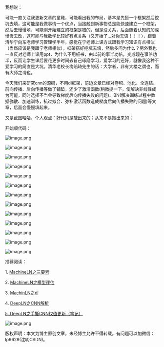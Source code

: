 
我想说：

可能一直关注我更新文章的童鞋，可能看出我的布局，基本是先搭一个框架然后挖坑去填，这可能是我做事情一个优点，当接触到新事物总是能快速建立一个框架，然后去慢慢填，可能刚开始建立的框架是错的，但是没关系，后面随着认知的加深慢慢去改，这可能与我数学比较好有点关系（又开始了...对你无语！！！），跟着清华宁向东老师学习管理学半年，感觉在宁老师上课方式跟我学习知识有点相似（当然应该是我跟宁老师相似），框架搭好挖坑去填，然后多问为什么？另外我也一直反对老师上课用ppt，为什么不用板书，由以前的事半功倍，变成现在事倍功半，反而让学生课后要花更多时间去自己琢磨学习，爱学习的还好，就像我这种不爱学习的简直是大坑。清华老校长梅贻琦先生的话：大学者，非有大楼之谓也，而有大师之谓也。

今天我们来研究cnn的源码，不用dl框架，前边文章已经对卷积、池化、全连结、前向传播、后向传播等做了铺垫，还少了激活函数(稍微提一下，使解决非线性成为可能，同时选择不当会导致梯度后向传播失败的问题)、BN(解决训练过程中数据弥散、加速训练，抗过拟合、弥补激活函数造成梯度后向传播失败的问题)等文章，后面会慢慢填起来。

又是截图哈哈，个人观点：好代码是敲出来的；从来不是搬出来的；

开始顺代码：

![image.png](http://upload-images.jianshu.io/upload_images/4618424-434dd0cc1b5ad36f.png?imageMogr2/auto-orient/strip%7CimageView2/2/w/1240)


![image.png](http://upload-images.jianshu.io/upload_images/4618424-7a0e3f6e1d2ffb76.png?imageMogr2/auto-orient/strip%7CimageView2/2/w/1240)

![image.png](http://upload-images.jianshu.io/upload_images/4618424-4a93f5645b5046e9.png?imageMogr2/auto-orient/strip%7CimageView2/2/w/1240)

![image.png](http://upload-images.jianshu.io/upload_images/4618424-90dcb21ff3dd7a7b.png?imageMogr2/auto-orient/strip%7CimageView2/2/w/1240)

![image.png](http://upload-images.jianshu.io/upload_images/4618424-47fb284474252b4f.png?imageMogr2/auto-orient/strip%7CimageView2/2/w/1240)

![image.png](http://upload-images.jianshu.io/upload_images/4618424-e54a4e679f340fcd.png?imageMogr2/auto-orient/strip%7CimageView2/2/w/1240)

![image.png](http://upload-images.jianshu.io/upload_images/4618424-ad3690cd09215f88.png?imageMogr2/auto-orient/strip%7CimageView2/2/w/1240)

![image.png](http://upload-images.jianshu.io/upload_images/4618424-4a32f5a9660e143b.png?imageMogr2/auto-orient/strip%7CimageView2/2/w/1240)

![image.png](http://upload-images.jianshu.io/upload_images/4618424-e810593680f35f3a.png?imageMogr2/auto-orient/strip%7CimageView2/2/w/1240)

![image.png](http://upload-images.jianshu.io/upload_images/4618424-93fffada1d02c1fa.png?imageMogr2/auto-orient/strip%7CimageView2/2/w/1240)

![image.png](http://upload-images.jianshu.io/upload_images/4618424-60797c548e39ae84.png?imageMogr2/auto-orient/strip%7CimageView2/2/w/1240)

![image.png](http://upload-images.jianshu.io/upload_images/4618424-464e7c63af4d87f0.png?imageMogr2/auto-orient/strip%7CimageView2/2/w/1240)

![image.png](http://upload-images.jianshu.io/upload_images/4618424-d587460b28e7f356.png?imageMogr2/auto-orient/strip%7CimageView2/2/w/1240)


推荐阅读：

1. [MachineLN之三要素](http://mp.weixin.qq.com/s?__biz=MzU3MTM3MTIxOQ==&mid=2247483841&idx=2&sn=e4a3cff7b12c48af237c577c487ba3a1&chksm=fce07a7dcb97f36be5003c3018b3a391070bdc4e56839cb461d226113db4c5f24032e0bf5809&scene=21#wechat_redirect)

2. [MachineLN之模型评估](http://mp.weixin.qq.com/s?__biz=MzU3MTM3MTIxOQ==&mid=2247483872&idx=2&sn=8436e1eb9055d3a372278ee8688cd703&chksm=fce07a5ccb97f34a4490f60304b206c741d2395149c2c2e68bddb3faf7daf9121ca27a5d6a97&scene=21#wechat_redirect)

3. [MachinLN之dl](http://mp.weixin.qq.com/s?__biz=MzU3MTM3MTIxOQ==&mid=2247483894&idx=2&sn=63333c02674e15e84159e064073fe563&chksm=fce07a4acb97f35cc38f75dc891a19129e2406270d04b739cfa9b8a28f9780b4e2a65a7cd39b&scene=21#wechat_redirect)

4. [DeepLN之CNN解析](http://mp.weixin.qq.com/s?__biz=MzU3MTM3MTIxOQ==&mid=2247483906&idx=1&sn=2eceda7d9703d5315638739e04d5b6e7&chksm=fce079becb97f0a8b8dd2e34a9e757f23757cf2699c397707bfaa677c9f8204c91508840d8f7&scene=21#wechat_redirect)

[5\. DeepLN之手撕CNN权值更新（笔记）](http://mp.weixin.qq.com/s?__biz=MzU3MTM3MTIxOQ==&mid=2247483927&idx=1&sn=132b90eb009022d2d792303e6d824df7&chksm=fce079abcb97f0bd9b893889a7c8232c0254e447277b930ab8e35ea1f9c49e57c0fc66bab239&scene=21#wechat_redirect)

![image.png](http://upload-images.jianshu.io/upload_images/4618424-35eca4d01471376b.png?imageMogr2/auto-orient/strip%7CimageView2/2/w/1240)


版权声明：本文为博主原创文章，未经博主允许不得转载。有问题可以加微信：lp9628(注明CSDN)。
